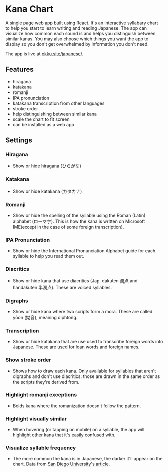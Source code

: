 # Kana Chart

A single page web app built using React. It's an interactive syllabary chart to help you start to learn writing and reading Japanese. The app can visualize how common each sound is and helps you distinguish between similar kanas. You may also choose which things you want the app to display so you don't get overwhelmed by information you don't need.

The app is live at [okku.site/japanese/](https://okku.site/japanese/).

## Features

* hiragana
* katakana
* romanji
* IPA pronunciation
* katakana transcription from other languages
* stroke order
* help distinguishing between similar kana
* scale the chart to fit screen
* can be installed as a web app

## Settings

### Hiragana

* Show or hide hiragana (ひらがな)

### Katakana

* Show or hide katakana (カタカナ)

### Romanji

* Show or hide the spelling of the syllable using the Roman (Latin) alphabet (ローマ字). This is how the kana is written on Microsoft IME(except in the case of some foreign transcription).

### IPA Pronunciation

* Show or hide the International Pronunciation Alphabet guide for each syllable to help you read them out.

### Diacritics

* Show or hide kana that use diacritics (Jap. dakuten 濁点 and handakuten 半濁点). These are voiced syllables.

### Digraphs

* Show or hide kana where two scripts form a mora. These are called yōon (拗音), meaning diphtong.

### Transcription

* Show or hide katakana that are use used to transcribe foreign words into Japanese. These are used for loan words and foreign names.

### Show stroke order

* Shows how to draw each kana. Only available for syllables that aren't digraphs and don't use diacritics: those are drawn in the same order as the scripts they're derived from.

### Highlight romanji exceptions

* Bolds kana where the romanization doesn't follow the pattern.

### Highlight visually similar

* When hovering (or tapping on mobile) on a syllable, the app will highlight other kana that it's easily confused with.

### Visualize syllable frequency

* The more common the kana is in Japanese, the darker it'll appear on the chart. Data from [San Diego University's article](http://gawron.sdsu.edu/crypto/lectures/hiragana.html).
